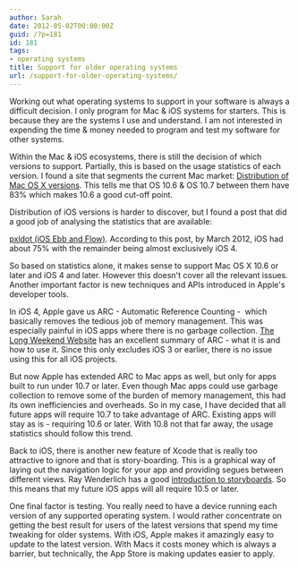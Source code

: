 ```yaml
---
author: Sarah
date: 2012-05-02T00:00:00Z
guid: /?p=181
id: 181
tags:
- operating systems
title: Support for older operating systems
url: /support-for-older-operating-systems/
---
```


Working out what operating systems to support in your software is always a difficult decision. I only program for Mac & iOS systems for starters. This is because they are the systems I use and understand. I am not interested in expending the time & money needed to program and test my software for other systems.

Within the Mac & iOS ecosystems, there is still the decision of which versions to support. Partially, this is based on the usage statistics of each version. I found a site that segments the current Mac market: <a href="http://www.netmarketshare.com/operating-system-market-share.aspx?qprid=10&qpcustomb=*2" target="_blank">Distribution of Mac OS X versions</a>. This tells me that OS 10.6 & OS 10.7 between them have 83% which makes 10.6 a good cut-off point.

Distribution of iOS versions is harder to discover, but I found a post that did a good job of analysing the statistics that are available:

[ pxldot (iOS Ebb and Flow)][1]. According to this post, by March 2012, iOS had about 75% with the remainder being almost exclusively iOS 4.

So based on statistics alone, it makes sense to support Mac OS X 10.6 or later and iOS 4 and later. However this doesn't cover all the relevant issues. Another important factor is new techniques and APIs introduced in Apple's developer tools.

In iOS 4, Apple gave us ARC - Automatic Reference Counting -  which basically removes the tedious job of memory management. This was especially painful in iOS apps where there is no garbage collection. [The Long Weekend Website][2] has an excellent summary of ARC - what it is and how to use it. Since this only excludes iOS 3 or earlier, there is no issue using this for all iOS projects.

But now Apple has extended ARC to Mac apps as well, but only for apps built to run under 10.7 or later. Even though Mac apps could use garbage collection to remove some of the burden of memory management, this had its own inefficiencies and overheads. So in my case, I have decided that all future apps will require 10.7 to take advantage of ARC. Existing apps will stay as is - requiring 10.6 or later. With 10.8 not that far away, the usage statistics should follow this trend.

Back to iOS, there is another new feature of Xcode that is really too attractive to ignore and that is story-boarding. This is a graphical way of laying out the navigation logic for your app and providing segues between different views. Ray Wenderlich has a good [introduction to storyboards][3]. So this means that my future iOS apps will all require 10.5 or later.

One final factor is testing. You really need to have a device running each version of any supported operating system. I would rather concentrate on getting the best result for users of the latest versions that spend my time tweaking for older systems. With iOS, Apple makes it amazingly easy to update to the latest version. With Macs it costs money which is always a barrier, but technically, the App Store is making updates easier to apply.

 [1]: http://pxldot.com/post/18754186750/ios-ebb-and-flow
 [2]: http://longweekendmobile.com/2011/09/07/objc-automatic-reference-counting-in-xcode-explained/
 [3]: http://www.raywenderlich.com/5138/beginning-storyboards-in-ios-5-part-1